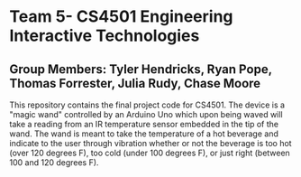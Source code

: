 # Team 5- CS4501 Engineering Interactive Technologies
## Group Members: Tyler Hendricks, Ryan Pope, Thomas Forrester, Julia Rudy, Chase Moore
This repository contains the final project code for CS4501. The device is a "magic wand" controlled by an Arduino Uno which upon being waved will take a
reading from an IR temperature sensor embedded in the tip of the wand. The wand is meant to take the temperature of a hot beverage and indicate to the user 
through vibration whether or not the beverage is too hot (over 120 degrees F), too cold (under 100 degrees F), or just right (between 100 and 120 degrees F). 
